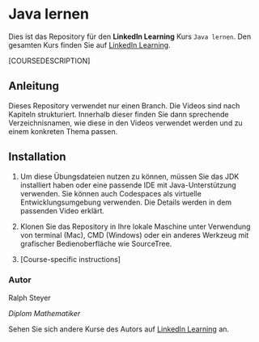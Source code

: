 # Java lernen

Dies ist das Repository für den **LinkedIn Learning** Kurs `Java lernen`. Den gesamten Kurs finden Sie auf [LinkedIn Learning][lil-course-url].



[COURSEDESCRIPTION]

## Anleitung


Dieses Repository verwendet nur einen Branch. Die Videos sind nach Kapiteln strukturiert. Innerhalb dieser finden Sie dann sprechende Verzeichnisnamen, wie diese in den Videos verwendet werden und zu einem konkreten Thema passen.


## Installation

1. Um diese Übungsdateien nutzen zu können, müssen Sie das JDK installiert haben oder eine passende IDE mit Java-Unterstützung verwenden. Sie können auch Codespaces als virtuelle Entwicklungsumgebung verwenden. Die Details werden in dem passenden Video erklärt.

2. Klonen Sie das Repository in Ihre lokale Maschine unter Verwendung von terminal (Mac), CMD (Windows) oder ein anderes Werkzeug mit grafischer Bedienoberfläche wie SourceTree.
3. [Course-specific instructions]

### Autor

Ralph Steyer

_Diplom Mathematiker_

Sehen Sie sich andere Kurse des Autors auf [LinkedIn Learning](https://www.linkedin.com/learning/instructors/ralph-steyer) an.

[0]: # (Replace these placeholder URLs with actual course URLs)
[lil-course-url]: https://www.linkedin.com
[lil-thumbnail-url]: https:
